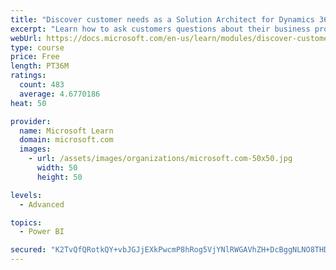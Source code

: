 ```yaml
---
title: "Discover customer needs as a Solution Architect for Dynamics 365 and Power Platform"
excerpt: "Learn how to ask customers questions about their business processes and feature requirements to create a viable solution."
webUrl: https://docs.microsoft.com/en-us/learn/modules/discover-customer-needs/
type: course
price: Free
length: PT36M
ratings:
  count: 483
  average: 4.6770186
heat: 50

provider:
  name: Microsoft Learn
  domain: microsoft.com
  images:
    - url: /assets/images/organizations/microsoft.com-50x50.jpg
      width: 50
      height: 50

levels:
  - Advanced

topics:
  - Power BI

secured: "K2TvQfQRotkQY+vbJGJjEXkPwcmP8hRog5VjYNlRWGAVhZH+DcBggNLNO8THDE2USP3eLjsOijtxZvwyq8iUy9wUQJfNA52jnJ8lMkjPOgj0iNsRG9hImL7sOP3ALlw6qsKF6fikzqTtHIGK7t/tFOmf5+u2zbTNv9A0XW1Ek9sZlRNnQEx623UFKXi/OPwlWecpBMvaRwE6LQlmaeniz90H6MYXVxwlkvzCy0QxN2ceq2a8tEfb1ogvi5TNPrAM7UY22ya+MoWb76Qf/iiSKSU//qBC3/DUaA35WYOINmoEltiepXW/7jVFV54L/C00yTfT7DDCdYsr/ZxoiKDHBOIL9vtvgYDr0jNElyKtpe2zfrOlYo8CO7MOvgXZFAg0jsmDJmocckLgMOxD305bBYehfu2ZXQTu9tgjMhkcirs=;UGe9SeD/LN5sEnJFgYYamw=="
---
```


